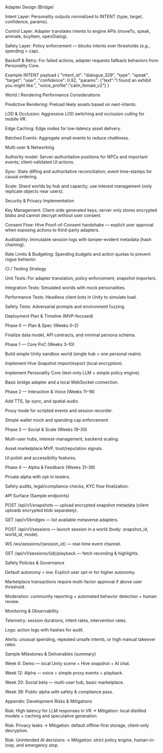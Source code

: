 Adapter Design (Bridge)

Intent Layer: Personality outputs normalized to INTENT {type, target, confidence, params}.

Control Layer: Adapter translates intents to engine APIs (moveTo, speak, animate, buyItem, openDialog).

Safety Layer: Policy enforcement — blocks intents over thresholds (e.g., spending > cap).

Backoff & Retry: For failed actions, adapter requests fallback behaviors from Personality Core.

Example INTENT payload
{
  "intent_id": "dialogue_329",
  "type": "speak",
  "target": "user",
  "confidence": 0.92,
  "params": {"text":"I found an exhibit you might like.", "voice_profile":"calm_female_v2"}
}

World / Rendering Performance Considerations

Predictive Rendering: Preload likely assets based on next-intents.

LOD & Occlusion: Aggressive LOD switching and occlusion culling for mobile VR.

Edge Caching: Edge nodes for low-latency asset delivery.

Batched Events: Aggregate small events to reduce chattiness.

Multi-user & Networking

Authority model: Server-authoritative positions for NPCs and important events; client-validated UI actions.

Sync: State diffing and authoritative reconciliation; event time-stamps for causal ordering.

Scale: Shard worlds by hub and capacity; use interest management (only replicate objects near users).

Security & Privacy Implementation

Key Management: Client-side generated keys; server only stores encrypted blobs and cannot decrypt without user consent.

Consent Flow: Hive Proof-of-Consent handshake — explicit user approval when exposing actions to third-party adapters.

Auditability: Immutable session logs with tamper-evident metadata (hash chaining).

Rate Limits & Budgeting: Spending budgets and action quotas to prevent rogue behavior.

CI / Testing Strategy

Unit Tests: For adapter translation, policy enforcement, snapshot importers.

Integration Tests: Simulated worlds with mock personalities.

Performance Tests: Headless client bots in Unity to simulate load.

Safety Tests: Adversarial prompts and environment fuzzing.

Deployment Plan & Timeline (MVP-focused)

Phase 0 — Plan & Spec (Weeks 0–2)

Finalize data model, API contracts, and minimal persona schema.

Phase 1 — Core PoC (Weeks 3–10)

Build simple Unity sandbox world (single hub + one personal realm).

Implement Hive Snapshot import/export (local encryption).

Implement Personality Core (text-only LLM + simple policy engine).

Basic bridge adapter and a local WebSocket connection.

Phase 2 — Interaction & Voice (Weeks 11–18)

Add TTS, lip-sync, and spatial audio.

Proxy mode for scripted events and session recorder.

Simple wallet mock and spending cap enforcement.

Phase 3 — Social & Scale (Weeks 19–30)

Multi-user hubs, interest-management, backend scaling.

Asset marketplace MVP, trust/reputation signals.

UI polish and accessibility features.

Phase 4 — Alpha & Feedback (Weeks 31–38)

Private alpha with opt-in testers.

Safety audits, legal/compliance checks, KYC flow finalization.

API Surface (Sample endpoints)

POST /api/v1/snapshots — upload encrypted snapshot metadata (client uploads encrypted blob separately).

GET /api/v1/bridges — list available metaverse adapters.

POST /api/v1/sessions — launch session in a world (body: snapshot_id, world_id, mode).

WS /ws/sessions/{session_id} — real-time event channel.

GET /api/v1/sessions/{id}/playback — fetch recording & highlights.

Safety Policies & Governance

Default autonomy = low. Explicit user opt-in for higher autonomy.

Marketplace transactions require multi-factor approval if above user threshold.

Moderation: community reporting + automated behavior detection + human review.

Monitoring & Observability

Telemetry: session durations, intent rates, intervention rates.

Logs: action logs with hashes for audit.

Alerts: unusual spending, repeated unsafe intents, or high manual takeover rates.

Sample Milestones & Deliverables (summary)

Week 6: Demo — local Unity scene + Hive snapshot + AI chat.

Week 12: Alpha — voice + simple proxy events + playback.

Week 20: Social beta — multi-user hub, basic marketplace.

Week 38: Public alpha with safety & compliance pass.

Appendix: Development Risks & Mitigations

Risk: High latency for LLM responses in VR → Mitigation: local distilled models + caching and speculative generation.

Risk: Privacy leaks → Mitigation: default offline-first storage, client-only decryption.

Risk: Unintended AI decisions → Mitigation: strict policy engine, human-in-loop, and emergency stop.